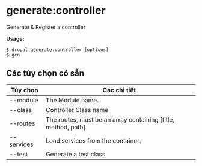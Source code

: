 # generate:controller
Generate & Register a controller

**Usage:**
```
$ drupal generate:controller [options]
$ gcn  
```

## Các tùy chọn có sẵn
Tùy chọn | Các chi tiết
-------|-------------
--module | The Module name.
--class | Controller Class name
--routes | The routes, must be an array containing [title, method, path]
--services | Load services from the container.
--test | Generate a test class
